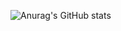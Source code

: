 ![Anurag's GitHub stats](https://github-readme-stats.vercel.app/api?username=hthoai&show_icons=true&theme=default)
